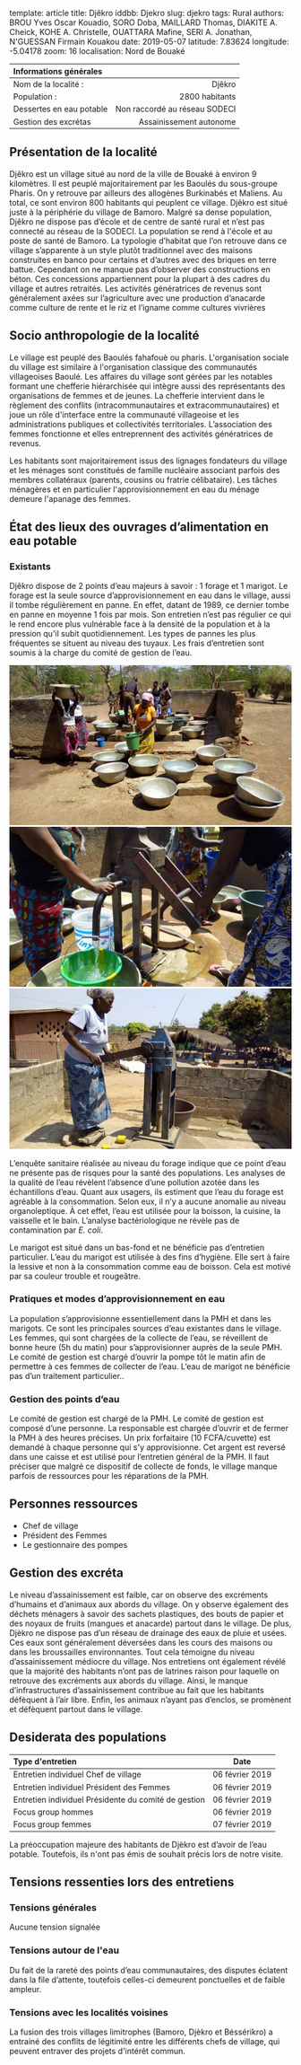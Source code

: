 template: article
title: Djêkro
iddbb: Djekro
slug: djekro
tags: Rural
authors: BROU Yves Oscar Kouadio, SORO Doba, MAILLARD Thomas, DIAKITE A. Cheick, KOHE A. Christelle, OUATTARA Mafine, SERI A. Jonathan, N'GUESSAN Firmain Kouakou
date: 2019-05-07
latitude: 7.83624
longitude: -5.04178
zoom: 16
localisation: Nord de Bouaké


|Informations générales||
|:--|--:|
| Nom de la localité : | Djêkro | 
| Population : | 2800 habitants | 
| Dessertes en eau potable | Non raccordé au réseau SODECI | 
| Gestion des excrétas | Assainissement autonome | 


## Présentation de la localité
Djêkro est un village situé au nord de la ville de Bouaké à environ 9 kilomètres. Il est peuplé majoritairement par les Baoulés du sous-groupe Pharis. On y retrouve par ailleurs des allogènes Burkinabés et Maliens. Au total, ce sont environ 800 habitants qui peuplent ce village. Djêkro est situé juste à la périphérie du village de Bamoro.  Malgré sa dense population, Djêkro ne dispose pas d’école et de centre de santé rural et n’est pas connecté au réseau de la SODECI. La population se rend à l'école et au poste de santé de Bamoro.
La typologie d’habitat que l’on retrouve dans ce village s’apparente à un style plutôt traditionnel avec des maisons construites en banco pour certains et d’autres avec des briques en terre battue. Cependant on ne manque pas d’observer des constructions en béton. Ces concessions appartiennent pour la plupart à des cadres du village et autres retraités.  Les activités génératrices de revenus sont généralement axées sur l’agriculture avec une production d’anacarde comme culture de rente et le riz et l’igname comme cultures vivrières

## Socio anthropologie de la localité 
Le village est peuplé des Baoulés fahafouè ou pharis. L'organisation sociale du village est similaire à l'organisation classique des communautés villageoises Baoulé. Les affaires du village sont gérées par les notables formant une chefferie hiérarchisée qui intègre aussi des représentants des organisations de femmes et de jeunes. La chefferie intervient dans le règlement des conflits (intracommunautaires et extracommunautaires) et joue un rôle d'interface entre la communauté villageoise et les administrations publiques et collectivités territoriales.  L’association des femmes fonctionne et elles entreprennent des activités génératrices de revenus. 


 Les habitants sont majoritairement issus des lignages fondateurs du village et les ménages sont constitués de famille nucléaire associant parfois des membres collatéraux (parents, cousins ou fratrie célibataire). Les tâches ménagères et en particulier l'approvisionnement en eau du ménage demeure l'apanage des femmes.


## État des lieux des ouvrages d’alimentation en eau potable
### Existants
Djêkro dispose de 2 points d’eau majeurs à savoir : 1 forage et 1 marigot.  Le forage est la seule source d’approvisionnement en eau dans le village, aussi il tombe régulièrement en panne. En effet, datant de 1989, ce dernier tombe en panne en moyenne 1 fois par mois. Son entretien n’est pas régulier ce qui le rend encore plus vulnérable face à la densité de la population et à la pression qu'il subit quotidiennement. Les types de pannes les plus fréquentes se situent au niveau des tuyaux. Les frais d’entretien sont soumis à la charge du comité de gestion de l’eau.


![PMH](images/djekro1.jpg "PMH")
![PMH](images/djekro2.jpg "PMH")
![PMH](images/djekro3.jpg "PMH")

L’enquête sanitaire réalisée au niveau du forage indique que ce point d’eau ne présente pas de risques pour la santé des populations. Les analyses de la qualité de l’eau révèlent l’absence d’une pollution azotée dans les échantillons d’eau. Quant aux usagers, ils estiment que l’eau du forage est agréable à la consommation. Selon eux, il n’y a aucune anomalie au niveau organoleptique. À cet effet, l’eau est utilisée pour la boisson, la cuisine, la vaisselle et le bain. L’analyse bactériologique ne révèle pas de contamination par *E. coli*. 




Le marigot est situé dans un bas-fond et ne bénéficie pas d’entretien particulier. L’eau du marigot est utilisée à des fins d’hygiène. Elle sert à faire la lessive et non à la consommation comme eau de boisson. Cela est motivé par sa couleur trouble et rougeâtre. 



### Pratiques et modes d’approvisionnement en eau
La population s’approvisionne essentiellement dans la PMH et dans les marigots. Ce sont les principales sources d’eau existantes dans le village. Les femmes, qui sont chargées de la collecte de l’eau, se réveillent de bonne heure (5h du matin) pour s’approvisionner auprès de la seule PMH. Le comité de gestion est chargé  d’ouvrir la pompe tôt le matin afin de permettre à ces femmes de collecter de l’eau. L’eau de marigot ne bénéficie pas d’un traitement particulier..

### Gestion des points d’eau
Le comité de gestion est chargé de la PMH. Le comité de gestion est composé d’une personne. La responsable est chargée d’ouvrir et de fermer la PMH à des heures précises. Un prix forfaitaire (10 FCFA/cuvette) est demandé à chaque personne qui s'y approvisionne. Cet argent est reversé dans une caisse et est utilisé pour l’entretien général de la PMH. Il faut préciser que malgré ce dispositif de collecte de fonds, le village manque parfois de ressources pour les réparations de la PMH.

## Personnes ressources


* Chef de village 
* Président des Femmes
* Le gestionnaire des pompes 

## Gestion des excréta
Le niveau d’assainissement est faible, car on observe des excréments d’humains et d’animaux aux abords du village. On y observe également des déchets ménagers à savoir des sachets plastiques, des bouts de papier et des noyaux de fruits (mangues et anacarde) partout dans le village. De plus,  Djèkro ne dispose pas d’un réseau de drainage des eaux de pluie et usées. Ces eaux sont généralement déversées dans les cours des maisons ou dans les broussailles environnantes. Tout cela témoigne du niveau d’assainissement médiocre du village. Nos entretiens ont également révélé que la majorité des habitants n’ont pas de latrines raison pour laquelle on retrouve des excréments aux abords du village. Ainsi, le manque d’infrastructures d’assainissement contribue au fait que les habitants défèquent à l’air libre. Enfin, les animaux n’ayant pas d’enclos, se promènent et défèquent partout dans le village.

## Desiderata des populations
| Type d'entretien | Date | 
| :-- | :--: | 
| Entretien individuel Chef de village |06 février 2019| 
| Entretien individuel Président des Femmes|06 février 2019| 
| Entretien individuel Présidente du comité de gestion|06 février 2019| 
| Focus group hommes |06 février 2019| 
| Focus group femmes |07 février 2019| 

La préoccupation majeure des habitants de Djèkro est d’avoir de l’eau potable. Toutefois, ils n'ont pas émis de souhait précis lors de notre visite.

## Tensions ressenties lors des entretiens

### Tensions générales
Aucune tension signalée



### Tensions autour de l'eau
Du fait de la rareté des points d’eau communautaires, des disputes éclatent dans la file d’attente, toutefois celles-ci demeurent ponctuelles et de faible ampleur.


### Tensions avec les localités voisines

La fusion des trois villages limitrophes (Bamoro, Djèkro et Béssérikro) a entrainé des conflits de légitimité entre les différents chefs de village, qui peuvent entraver des projets d'intérêt commun.

